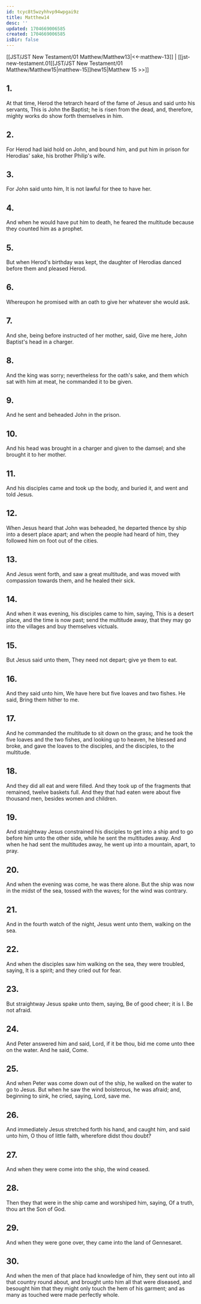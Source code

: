 ```yaml
---
id: tcyc8t5wzyhhvp94wpgai9z
title: Matthew14
desc: ''
updated: 1704669006585
created: 1704669006585
isDir: false
---
```

[[JST/JST New Testament/01 Matthew/Matthew13|<<-matthew-13]] | [[jst-new-testament.01[[JST/JST New Testament/01 Matthew/Matthew15|matthew-15]]hew15|Matthew 15 >>]]
## 1.
At that time, Herod the tetrarch heard of the fame of Jesus and said unto his servants, This is John the Baptist; he is risen from the dead, and, therefore, mighty works do show forth themselves in him.
## 2.
For Herod had laid hold on John, and bound him, and put him in prison for Herodias\' sake, his brother Philip\'s wife.
## 3.
For John said unto him, It is not lawful for thee to have her.
## 4.
And when he would have put him to death, he feared the multitude because they counted him as a prophet.
## 5.
But when Herod\'s birthday was kept, the daughter of Herodias danced before them and pleased Herod.
## 6.
Whereupon he promised with an oath to give her whatever she would ask.
## 7.
And she, being before instructed of her mother, said, Give me here, John Baptist\'s head in a charger.
## 8.
And the king was sorry; nevertheless for the oath\'s sake, and them which sat with him at meat, he commanded it to be given.
## 9.
And he sent and beheaded John in the prison.
## 10.
And his head was brought in a charger and given to the damsel; and she brought it to her mother.
## 11.
And his disciples came and took up the body, and buried it, and went and told Jesus.
## 12.
When Jesus heard that John was beheaded, he departed thence by ship into a desert place apart; and when the people had heard of him, they followed him on foot out of the cities.
## 13.
And Jesus went forth, and saw a great multitude, and was moved with compassion towards them, and he healed their sick.
## 14.
And when it was evening, his disciples came to him, saying, This is a desert place, and the time is now past; send the multitude away, that they may go into the villages and buy themselves victuals.
## 15.
But Jesus said unto them, They need not depart; give ye them to eat.
## 16.
And they said unto him, We have here but five loaves and two fishes. He said, Bring them hither to me.
## 17.
And he commanded the multitude to sit down on the grass; and he took the five loaves and the two fishes, and looking up to heaven, he blessed and broke, and gave the loaves to the disciples, and the disciples, to the multitude.
## 18.
And they did all eat and were filled. And they took up of the fragments that remained, twelve baskets full. And they that had eaten were about five thousand men, besides women and children.
## 19.
And straightway Jesus constrained his disciples to get into a ship and to go before him unto the other side, while he sent the multitudes away. And when he had sent the multitudes away, he went up into a mountain, apart, to pray.
## 20.
And when the evening was come, he was there alone. But the ship was now in the midst of the sea, tossed with the waves; for the wind was contrary.
## 21.
And in the fourth watch of the night, Jesus went unto them, walking on the sea.
## 22.
And when the disciples saw him walking on the sea, they were troubled, saying, It is a spirit; and they cried out for fear.
## 23.
But straightway Jesus spake unto them, saying, Be of good cheer; it is I. Be not afraid.
## 24.
And Peter answered him and said, Lord, if it be thou, bid me come unto thee on the water. And he said, Come.
## 25.
And when Peter was come down out of the ship, he walked on the water to go to Jesus. But when he saw the wind boisterous, he was afraid; and, beginning to sink, he cried, saying, Lord, save me.
## 26.
And immediately Jesus stretched forth his hand, and caught him, and said unto him, O thou of little faith, wherefore didst thou doubt?
## 27.
And when they were come into the ship, the wind ceased.
## 28.
Then they that were in the ship came and worshiped him, saying, Of a truth, thou art the Son of God.
## 29.
And when they were gone over, they came into the land of Gennesaret.
## 30.
And when the men of that place had knowledge of him, they sent out into all that country round about, and brought unto him all that were diseased, and besought him that they might only touch the hem of his garment; and as many as touched were made perfectly whole.

